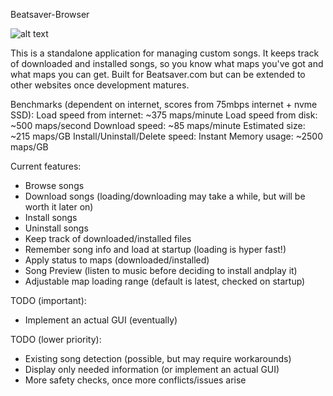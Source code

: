 Beatsaver-Browser

![alt text](https://i.imgur.com/s14jyi6.png)

This is a standalone application for managing custom songs.
It keeps track of downloaded and installed songs, so you know what maps you've got and what maps you can get.
Built for Beatsaver.com but can be extended to other websites once development matures.

Benchmarks (dependent on internet, scores from 75mbps internet + nvme SSD):
Load speed from internet: ~375 maps/minute
Load speed from disk: ~500 maps/second
Download speed: ~85 maps/minute
Estimated size: ~215 maps/GB
Install/Uninstall/Delete speed: Instant
Memory usage: ~2500 maps/GB

Current features:
- Browse songs
- Download songs (loading/downloading may take a while, but will be worth it later on)
- Install songs
- Uninstall songs
- Keep track of downloaded/installed files
- Remember song info and load at startup (loading is hyper fast!)
- Apply status to maps (downloaded/installed)
- Song Preview (listen to music before deciding to install andplay it)
- Adjustable map loading range (default is latest, checked on startup)

TODO (important):
- Implement an actual GUI (eventually)

TODO (lower priority):
- Existing song detection (possible, but may require workarounds)
- Display only needed information (or implement an actual GUI)
- More safety checks, once more conflicts/issues arise